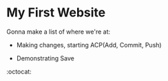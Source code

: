 # My First Website

Gonna make a list of where we're at:

* Making changes, starting ACP(Add, Commit, Push)

* Demonstrating Save

:octocat:
